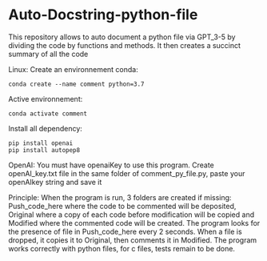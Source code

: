 # Auto-Docstring-python-file
This repository allows to auto document a python file via GPT_3-5 by dividing the code by functions and methods. It then creates a succinct summary of all the code

Linux:
Create an environnement conda:
```
conda create --name comment python=3.7
```

Active environnement:
```
conda activate comment
```

Install all dependency:
```
pip install openai
pip install autopep8
```

OpenAI:
You must have openaiKey to use this program. 
Create openAI_key.txt file in the same folder of comment_py_file.py, paste your openAIkey string and save it

Principle:
When the program is run, 3 folders are created if missing: Push_code_here where the code to be commented will be deposited, Original where a copy of each code before modification will be copied and Modified where the commented code will be created.
The program looks for the presence of file in Push_code_here every 2 seconds. When a file is dropped, it copies it to Original, then comments it in Modified.
The program works correctly with python files, for c files, tests remain to be done.
